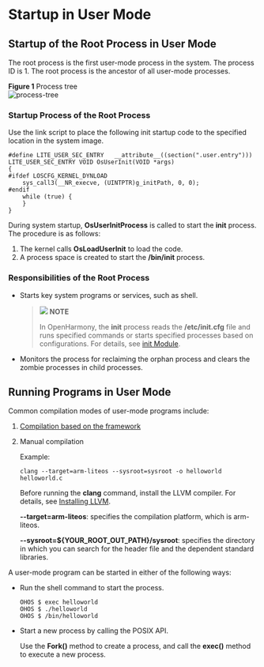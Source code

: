 # Startup in User Mode

## Startup of the Root Process in User Mode<a name="section79911135647"></a>

The root process is the first user-mode process in the system. The process ID is 1. The root process is the ancestor of all user-mode processes.

**Figure  1**  Process tree<a name="fig427516409375"></a>  
![](figures/process-tree.png "process-tree")

### Startup Process of the Root Process<a name="section1184317581349"></a>

Use the link script to place the following init startup code to the specified location in the system image.

```
#define LITE_USER_SEC_ENTRY   __attribute__((section(".user.entry")))
LITE_USER_SEC_ENTRY VOID OsUserInit(VOID *args)
{
#ifdef LOSCFG_KERNEL_DYNLOAD
    sys_call3(__NR_execve, (UINTPTR)g_initPath, 0, 0);
#endif
    while (true) {
    }
}
```

During system startup,  **OsUserInitProcess**  is called to start the  **init**  process. The procedure is as follows:

1.  The kernel calls  **OsLoadUserInit**  to load the code.
2.  A process space is created to start the  **/bin/init**  process.

### Responsibilities of the Root Process<a name="section1590220321759"></a>

-   Starts key system programs or services, such as shell.

    >![](../public_sys-resources/icon-note.gif) **NOTE**
    >
    >In OpenHarmony, the  **init**  process reads the  **/etc/init.cfg**  file and runs specified commands or starts specified processes based on configurations. For details, see [init Module](../subsystems/subsys-boot-init-cfg.md).


-   Monitors the process for reclaiming the orphan process and clears the zombie processes in child processes.

## Running Programs in User Mode<a name="section194576310611"></a>

Common compilation modes of user-mode programs include:

1.  [Compilation based on the framework](../quick-start/quickstart-lite-steps-hi3516-running.md)
2.  Manual compilation

    Example:

    ```
    clang --target=arm-liteos --sysroot=sysroot -o helloworld helloworld.c
    ```

    Before running the  **clang**  command, install the LLVM compiler. For details, see  [Installing LLVM](../quick-start/quickstart-lite-steps-hi3861-setting.md).

    **--target=arm-liteos**: specifies the compilation platform, which is arm-liteos.

    **--sysroot=$\{YOUR\_ROOT\_OUT\_PATH\}/sysroot**: specifies the directory in which you can search for the header file and the dependent standard libraries.


A user-mode program can be started in either of the following ways:

-   Run the shell command to start the process.

    ```
    OHOS $ exec helloworld
    OHOS $ ./helloworld
    OHOS $ /bin/helloworld
    ```


-   Start a new process by calling the POSIX API.

    Use the  **Fork\(\)**  method to create a process, and call the  **exec\(\)**  method to execute a new process.


